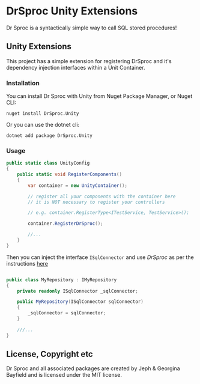 # DrSproc Unity Extensions
Dr Sproc is a syntactically simple way to call SQL stored procedures!

## Unity Extensions
This project has a simple extension for registering DrSproc and it's dependency injection interfaces within a Unit Container.

### Installation

You can install Dr Sproc with Unity from Nuget Package Manager, or Nuget CLI:

```cli
nuget install DrSproc.Unity
```

Or you can use the dotnet cli:

```cli
dotnet add package DrSproc.Unity
```

### Usage

```cs
public static class UnityConfig
{
    public static void RegisterComponents()
    {
        var container = new UnityContainer();

        // register all your components with the container here
        // it is NOT necessary to register your controllers

        // e.g. container.RegisterType<ITestService, TestService>();

        container.RegisterDrSproc();

        //...
    }
}
```
Then you can inject the interface `ISqlConnector` and use *DrSproc* as per the instructions [here](https://github.com/jephbayf1986/DrSproc)

```cs

public class MyRepository : IMyRepository
{
    private readonly ISqlConnector _sqlConnector;

    public MyRepository(ISqlConnector sqlConnector)
    {
        _sqlConnector = sqlConnector;
    }
    
    ///...
}

```

## License, Copyright etc
Dr Sproc and all associated packages are created by Jeph & Georgina Bayfield and is licensed under the MIT license.
